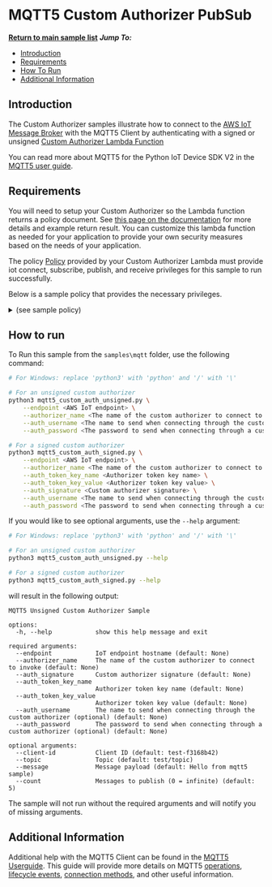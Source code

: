 # MQTT5 Custom Authorizer PubSub

[**Return to main sample list**](../README.md)
*__Jump To:__*
* [Introduction](#introduction)
* [Requirements](#requirements)
* [How To Run](#how-to-run)
* [Additional Information](#additional-information)

## Introduction
The Custom Authorizer samples illustrate how to connect to the [AWS IoT Message Broker](https://docs.aws.amazon.com/iot/latest/developerguide/iot-message-broker.html) with the MQTT5 Client by authenticating with a signed or unsigned [Custom Authorizer Lambda Function](https://docs.aws.amazon.com/iot/latest/developerguide/custom-auth-tutorial.html)

You can read more about MQTT5 for the Python IoT Device SDK V2 in the [MQTT5 user guide](../../documents/MQTT5_Userguide.md).

## Requirements

You will need to setup your Custom Authorizer so the Lambda function returns a policy document. See [this page on the documentation](https://docs.aws.amazon.com/iot/latest/developerguide/config-custom-auth.html) for more details and example return result. You can customize this lambda function as needed for your application to provide your own security measures based on the needs of your application.

The policy [Policy](https://docs.aws.amazon.com/iot/latest/developerguide/iot-policies.html) provided by your Custom Authorizer Lambda must provide iot connect, subscribe, publish, and receive privileges for this sample to run successfully.

Below is a sample policy that provides the necessary privileges.

<details>
<summary>(see sample policy)</summary>
<pre>
{
  "Version": "2012-10-17",
  "Statement": [
    {
      "Effect": "Allow",
      "Action": [
        "iot:Publish",
        "iot:Receive"
      ],
      "Resource": [
        "arn:aws:iot:<b>region</b>:<b>account</b>:topic/test/topic"
      ]
    },
    {
      "Effect": "Allow",
      "Action": [
        "iot:Subscribe"
      ],
      "Resource": [
        "arn:aws:iot:<b>region</b>:<b>account</b>:topicfilter/test/topic"
      ]
    },
    {
      "Effect": "Allow",
      "Action": [
        "iot:Connect"
      ],
      "Resource": [
        "arn:aws:iot:<b>region</b>:<b>account</b>:client/test-*"
      ]
    }
  ]
}
</pre>

Replace with the following with the data from your AWS account:
* `<region>`: The AWS IoT Core region where you created your AWS IoT Core thing you wish to use with this sample. For example `us-east-1`.
* `<account>`: Your AWS IoT Core account ID. This is the set of numbers in the top right next to your AWS account name when using the AWS IoT Core website.

Note that in a real application, you may want to avoid the use of wildcards in your ClientID or use them selectively. Please follow best practices when working with AWS on production applications using the SDK. Also, for the purposes of this sample, please make sure your policy allows a client ID of `test-*` to connect or use `--client_id <client ID here>` to send the client ID your policy supports.

</details>

## How to run

To Run this sample from the `samples\mqtt` folder, use the following command:

```sh
# For Windows: replace 'python3' with 'python' and '/' with '\'

# For an unsigned custom authorizer
python3 mqtt5_custom_auth_unsigned.py \
    --endpoint <AWS IoT endpoint> \
    --authorizer_name <The name of the custom authorizer to connect to invoke> \
    --auth_username <The name to send when connecting through the custom authorizer>\
    --auth_password <The password to send when connecting through a custom authorizer>

# For a signed custom authorizer
python3 mqtt5_custom_auth_signed.py \
    --endpoint <AWS IoT endpoint> \
    --authorizer_name <The name of the custom authorizer to connect to invoke> \
    --auth_token_key_name <Authorizer token key name> \
    --auth_token_key_value <Authorizer token key value> \
    --auth_signature <Custom authorizer signature> \
    --auth_username <The name to send when connecting through the custom authorizer> \
    --auth_password <The password to send when connecting through a custom authorizer>

```
If you would like to see optional arguments, use the `--help` argument:
``` sh
# For Windows: replace 'python3' with 'python' and '/' with '\'

# For an unsigned custom authorizer
python3 mqtt5_custom_auth_unsigned.py --help

# For a signed custom authorizer
python3 mqtt5_custom_auth_signed.py --help
```

will result in the following output:
```
MQTT5 Unsigned Custom Authorizer Sample

options:
  -h, --help            show this help message and exit

required arguments:
  --endpoint            IoT endpoint hostname (default: None)
  --authorizer_name     The name of the custom authorizer to connect to invoke (default: None)
  --auth_signature      Custom authorizer signature (default: None)
  --auth_token_key_name 
                        Authorizer token key name (default: None)
  --auth_token_key_value 
                        Authorizer token key value (default: None)
  --auth_username       The name to send when connecting through the custom authorizer (optional) (default: None)
  --auth_password       The password to send when connecting through a custom authorizer (optional) (default: None)

optional arguments:
  --client-id           Client ID (default: test-f3168b42)
  --topic               Topic (default: test/topic)
  --message             Message payload (default: Hello from mqtt5 sample)
  --count               Messages to publish (0 = infinite) (default: 5)
```

The sample will not run without the required arguments and will notify you of missing arguments.

## Additional Information
Additional help with the MQTT5 Client can be found in the [MQTT5 Userguide](../../documents/MQTT5_Userguide.md). This guide will provide more details on MQTT5 [operations](../../documents/MQTT5_Userguide.md#optional-keyword-arguments), [lifecycle events](../../documents/MQTT5_Userguide.md#lifecycle-events), [connection methods](../../documents/MQTT5_Userguide.md#connecting-to-aws-iot-core), and other useful information.
